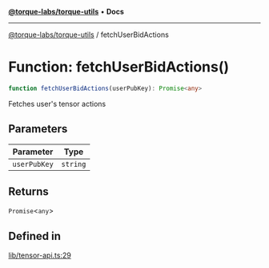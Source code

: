 [**@torque-labs/torque-utils**](../README.md) • **Docs**

***

[@torque-labs/torque-utils](../README.md) / fetchUserBidActions

# Function: fetchUserBidActions()

```ts
function fetchUserBidActions(userPubKey): Promise<any>
```

Fetches user's tensor actions

## Parameters

| Parameter | Type |
| ------ | ------ |
| `userPubKey` | `string` |

## Returns

`Promise`\<`any`\>

## Defined in

[lib/tensor-api.ts:29](https://github.com/torque-labs/torque-utils/blob/3bd29ca22f900f1cf2686f7f240bf82e15337207/lib/tensor-api.ts#L29)
